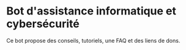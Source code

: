 # Bot d'assistance informatique et cybersécurité

Ce bot propose des conseils, tutoriels, une FAQ et des liens de dons.